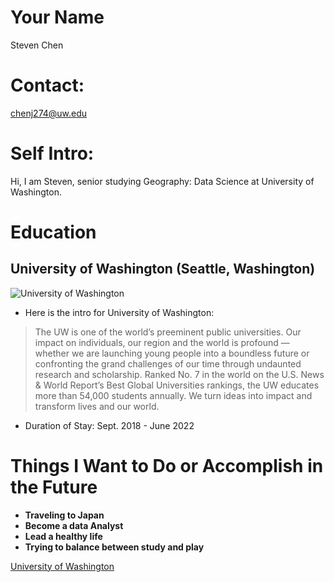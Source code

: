 # Your Name
Steven Chen

# Contact: 
chenj274@uw.edu

# Self Intro:
Hi, I am Steven, senior studying Geography: Data Science at University of Washington. 


# Education

## University of Washington (Seattle, Washington)

![University of Washington](https://upload.wikimedia.org/wikipedia/commons/1/1c/University_of_Washington%2C_Seattle%2C_WA.JPG)
* Here is the intro for University of Washington: 
> The UW is one of the world’s preeminent public universities. Our impact on individuals, our region and the world is profound — whether we are launching young people into a boundless future or confronting the grand challenges of our time through undaunted research and scholarship. Ranked No. 7 in the world on the U.S. News & World Report’s Best Global Universities rankings, the UW educates more than 54,000 students annually. We turn ideas into impact and transform lives and our world.

* Duration of Stay: Sept. 2018 - June 2022 

# Things I Want to Do or Accomplish in the Future 

- **Traveling to Japan**
- **Become a data Analyst**
- **Lead a healthy life** 
- **Trying to balance between study and play**

[University of Washington](https://www.washington.edu/about/?utm_source=whitebar&utm_medium=click&utm_campaign=about&utm_term=abouttheuw)
